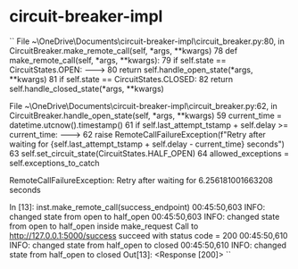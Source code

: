# circuit-breaker-impl

``
File ~\OneDrive\Documents\circuit-breaker-impl\circuit_breaker.py:80, in CircuitBreaker.make_remote_call(self, *args, **kwargs)
     78 def make_remote_call(self, *args, **kwargs):
     79     if self.state == CircuitStates.OPEN:
---> 80         return self.handle_open_state(*args, **kwargs)
     81     if self.state == CircuitStates.CLOSED:
     82         return self.handle_closed_state(*args, **kwargs)

File ~\OneDrive\Documents\circuit-breaker-impl\circuit_breaker.py:62, in CircuitBreaker.handle_open_state(self, *args, **kwargs)
     59 current_time = datetime.utcnow().timestamp()
     61 if self.last_attempt_tstamp + self.delay >= current_time:
---> 62     raise RemoteCallFailureException(f"Retry after waiting for {self.last_attempt_tstamp + self.delay - current_time} seconds")
     63 self.set_circuit_state(CircuitStates.HALF_OPEN)
     64 allowed_exceptions = self.exceptions_to_catch

RemoteCallFailureException: Retry after waiting for 6.256181001663208 seconds

In [13]: inst.make_remote_call(success_endpoint)
00:45:50,603 INFO: changed state from open to half_open
00:45:50,603 INFO: changed state from open to half_open
inside make_request
Call to http://127.0.0.1:5000/success succeed with status code = 200
00:45:50,610 INFO: changed state from half_open to closed
00:45:50,610 INFO: changed state from half_open to closed
Out[13]: <Response [200]>
``
